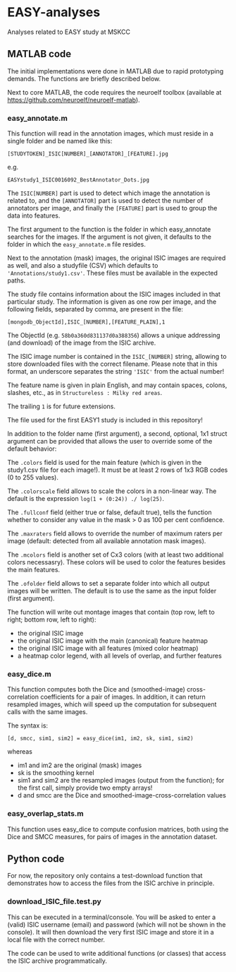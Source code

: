 # EASY-analyses
Analyses related to EASY study at MSKCC

## MATLAB code
The initial implementations were done in MATLAB due to rapid prototyping
demands. The functions are briefly described below.

Next to core MATLAB, the code requires the neuroelf toolbox (available at
https://github.com/neuroelf/neuroelf-matlab).

### easy_annotate.m
This function will read in the annotation images, which must reside in a
single folder and be named like this:

```[STUDYTOKEN]_ISIC[NUMBER]_[ANNOTATOR]_[FEATURE].jpg```

e.g.

```EASYstudy1_ISIC0016092_BestAnnotator_Dots.jpg```

The ```ISIC[NUMBER]``` part is used to detect which image the annotation
is related to, and the ```[ANNOTATOR]``` part is used to detect the
number of annotators per image, and finally the ```[FEATURE]``` part is
used to group the data into features.

The first argument to the function is the folder in which easy_annotate
searches for the images. If the argument is not given, it defaults to
the folder in which the ```easy_annotate.m``` file resides.

Next to the annotation (mask) images, the original ISIC images are
required as well, and also a studyfile (CSV) which defaults to
```'Annotations/study1.csv'```. These files must be available in
the expected paths.

The study file contains information about the ISIC images included in
that particular study. The information is given as one row per image,
and the following fields, separated by comma, are present in the file:

```[mongodb_ObjectId],ISIC_[NUMBER],[FEATURE_PLAIN],1```

The ObjectId (e.g. ```58b0a360d831137d0a388356```) allows a unique
addressing (and download) of the image from the ISIC archive.

The ISIC image number is contained in the ```ISIC_[NUMBER]``` string,
allowing to store downloaded files with the correct filename. Please
note that in this format, an underscore separates the string
```'ISIC'``` from the actual number!

The feature name is given in plain English, and may contain spaces,
colons, slashes, etc., as in ```Structureless : Milky red areas```.

The trailing ```1``` is for future extensions.

The file used for the first EASY1 study is included in this repository!

In addition to the folder name (first argument), a second, optional,
1x1 struct argument can be provided that allows the user to override
some of the default behavior:

The ```.colors``` field is used for the main feature (which is given
in the study1.csv file for each image!). It must be at least 2 rows
of 1x3 RGB codes (0 to 255 values).

The ```.colorscale``` field allows to scale the colors in a non-linear
way. The default is the expression ```log(1 + (0:24)) ./ log(25)```.

The ```.fullconf``` field (either true or false, default true), tells
the function whether to consider any value in the mask > 0 as 100 per
cent confidence.

The ```.maxraters``` field allows to override the number of maximum
raters per image (default: detected from all available annotation
mask images).

The ```.mcolors``` field is another set of Cx3 colors (with at least
two additional colors necessasry). These colors will be used to color
the features besides the main features.

The ```.ofolder``` field allows to set a separate folder into which all
output images will be written. The default is to use the same as the
input folder (first argument).

The function will write out montage images that contain (top row, left
to right; bottom row, left to right):
- the original ISIC image
- the original ISIC image with the main (canonical) feature heatmap
- the original ISIC image with all features (mixed color heatmap)
- a heatmap color legend, with all levels of overlap, and further features

### easy_dice.m
This function computes both the Dice and (smoothed-image)
cross-correlation coefficients for a pair of images. In addition, it
can return resampled images, which will speed up the computation for
subsequent calls with the same images.

The syntax is:

```[d, smcc, sim1, sim2] = easy_dice(im1, im2, sk, sim1, sim2)```

whereas
- im1 and im2 are the original (mask) images
- sk is the smoothing kernel
- sim1 and sim2 are the resampled images (output from the function); for the first call, simply provide two empty arrays!
- d and smcc are the Dice and smoothed-image-cross-correlation values

### easy_overlap_stats.m
This function uses easy_dice to compute confusion matrices, both using
the Dice and SMCC measures, for pairs of images in the annotation
dataset.

## Python code
For now, the repository only contains a test-download function that
demonstrates how to access the files from the ISIC archive in principle.

### download_ISIC_file.test.py
This can be executed in a terminal/console. You will be asked to enter
a (valid) ISIC username (email) and password (which will not be shown
in the console). It will then download the very first ISIC image and
store it in a local file with the correct number.

The code can be used to write additional functions (or classes) that
access the ISIC archive programmatically.
